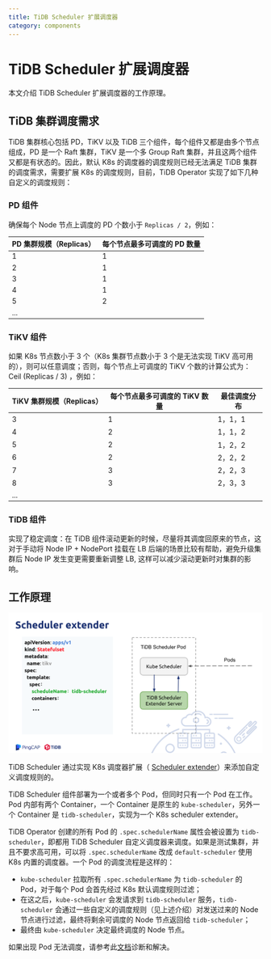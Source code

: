 ```yaml
---
title: TiDB Scheduler 扩展调度器
category: components
---
```


# TiDB Scheduler 扩展调度器

本文介绍 TiDB Scheduler 扩展调度器的工作原理。

## TiDB 集群调度需求

TiDB 集群核心包括 PD，TiKV 以及 TiDB 三个组件，每个组件又都是由多个节点组成，PD
是一个 Raft 集群，TiKV 是一个多 Group Raft
集群，并且这两个组件又都是有状态的。因此，默认 K8s 的调度器的调度规则已经无法满足
TiDB 集群的调度需求，需要扩展 K8s 的调度规则，目前，TiDB Operator
实现了如下几种自定义的调度规则：

### PD 组件

确保每个 Node 节点上调度的 PD 个数小于 `Replicas / 2`，例如：

| PD 集群规模（Replicas）  | 每个节点最多可调度的 PD 数量 |
| ------------- | ------------- |
| 1  | 1  |
| 2  | 1  |
| 3  | 1  |
| 4  | 1  |
| 5  | 2  |
| ...  |   |

### TiKV 组件

如果 K8s 节点数小于 3 个（K8s 集群节点数小于 3 个是无法实现 TiKV 高可用的），则可以任意调度；否则，每个节点上可调度的 TiKV 个数的计算公式为：Ceil (Replicas / 3) ，例如：

| TiKV 集群规模（Replicas）  | 每个节点最多可调度的 TiKV 数量 | 最佳调度分布 |
| ------------- | ------------- | ------------- |
| 3  | 1  | 1，1，1  |
| 4  | 2  | 1，1，2  |
| 5  | 2  | 1，2，2  |
| 6  | 2  | 2，2，2  |
| 7  | 3  | 2，2，3  |
| 8  | 3  | 2，3，3  |
| ...  |   |   |

### TiDB 组件

实现了稳定调度：在 TiDB
组件滚动更新的时候，尽量将其调度回原来的节点，这对于手动将 Node IP + NodePort
挂载在 LB 后端的场景比较有帮助，避免升级集群后 Node IP 发生变更需要重新调整 LB,
这样可以减少滚动更新时对集群的影响。

## 工作原理

![TiDB Scheduler Overview](/media/tidb-scheduler-overview.png)

TiDB Scheduler 通过实现 K8s 调度器扩展（
[Scheduler extender](https://github.com/kubernetes/community/blob/master/contributors/design-proposals/scheduling/scheduler_extender.md)）来添加自定义调度规则的。

TiDB Scheduler 组件部署为一个或者多个 Pod，但同时只有一个 Pod 在工作。Pod 内部有两个 Container，一个 Container 是原生的 `kube-scheduler`，另外一个 Container 是 `tidb-scheduler`，实现为一个 K8s scheduler extender。

TiDB Operator 创建的所有 Pod 的 `.spec.schedulerName` 属性会被设置为
`tidb-scheduler`，即都用 TiDB Scheduler
自定义调度器来调度。如果是测试集群，并且不要求高可用，可以将
`.spec.schedulerName` 改成 `default-scheduler` 使用 K8s 内置的调度器。一个
Pod 的调度流程是这样的：

- `kube-scheduler` 拉取所有 `.spec.schedulerName` 为 `tidb-scheduler` 的
   Pod，对于每个 Pod 会首先经过 K8s 默认调度规则过滤；
- 在这之后，`kube-scheduler` 会发请求到 `tidb-scheduler` 服务，`tidb-scheduler` 会通过一些自定义的调度规则（见上述介绍）对发送过来的 Node 节点进行过滤，最终将剩余可调度的 Node 节点返回给 `tidb-scheduler`；
- 最终由 `kube-scheduler` 决定最终调度的 Node 节点。

如果出现 Pod 无法调度，请参考此[文档](/tidb-in-kubernetes/troubleshoot.md#pod-处于-pending-状态)诊断和解决。
